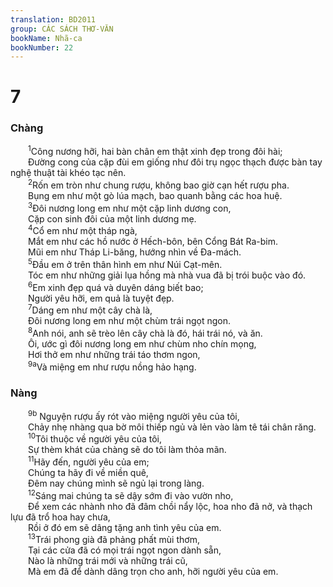 ```yaml
---
translation: BD2011
group: CÁC SÁCH THƠ-VĂN
bookName: Nhã-ca 
bookNumber: 22
---
```


<div class="title"><h1>7</h1><h3>Chàng</h3></div>
<span class="verse nha_7_1">  <sup>1</sup>Công nương hỡi, hai bàn chân em thật xinh đẹp trong đôi hài;<br/>  Ðường cong của cặp đùi em giống như đôi trụ ngọc thạch được bàn tay nghệ thuật tài khéo tạc nên.<br/></span>
<span class="verse nha_7_2">  <sup>2</sup>Rốn em tròn như chung rượu, không bao giờ cạn hết rượu pha.<br/>  Bụng em như một gò lúa mạch, bao quanh bằng các hoa huệ.<br/></span>
<span class="verse nha_7_3">  <sup>3</sup>Ðôi nương long em như một cặp linh dương con,<br/>  Cặp con sinh đôi của một linh dương mẹ.<br/></span>
<span class="verse nha_7_4">  <sup>4</sup>Cổ em như một tháp ngà,<br/>  Mắt em như các hồ nước ở Hếch-bôn, bên Cổng Bát Ra-bim.<br/>  Mũi em như Tháp Li-băng, hướng nhìn về Ða-mách.<br/></span>
<span class="verse nha_7_5">  <sup>5</sup>Ðầu em ở trên thân hình em như Núi Cạt-mên.<br/>  Tóc em như những giải lụa hồng mà nhà vua đã bị trói buộc vào đó.<br/></span>
<span class="verse nha_7_6">  <sup>6</sup>Em xinh đẹp quá và duyên dáng biết bao;<br/>  Người yêu hỡi, em quả là tuyệt đẹp.<br/></span>
<span class="verse nha_7_7">  <sup>7</sup>Dáng em như một cây chà là,<br/>  Ðôi nương long em như một chùm trái ngọt ngon.<br/></span>
<span class="verse nha_7_8">  <sup>8</sup>Anh nói, anh sẽ trèo lên cây chà là đó, hái trái nó, và ăn.<br/>  Ôi, ước gì đôi nương long em như chùm nho chín mọng,<br/>  Hơi thở em như những trái táo thơm ngon,<br/></span>
<span class="verse nha_7_9">  <sup>9a</sup>Và miệng em như rượu nồng hảo hạng.<br/></span>
<div class="title"><h3>Nàng</h3></div>
<span class="verse nha_7_9">  <sup>9b</sup> Nguyện rượu ấy rót vào miệng người yêu của tôi,<br/>  Chảy nhẹ nhàng qua bờ môi thiếp ngủ và lẻn vào làm tê tái chân răng.<br/></span>
<span class="verse nha_7_10">  <sup>10</sup>Tôi thuộc về người yêu của tôi,<br/>  Sự thèm khát của chàng sẽ do tôi làm thỏa mãn.<br/></span>
<span class="verse nha_7_11">  <sup>11</sup>Hãy đến, người yêu của em;<br/>  Chúng ta hãy đi về miền quê,<br/>  Ðêm nay chúng mình sẽ ngủ lại trong làng.<br/></span>
<span class="verse nha_7_12">  <sup>12</sup>Sáng mai chúng ta sẽ dậy sớm đi vào vườn nho,<br/>  Ðể xem các nhành nho đã đâm chồi nẩy lộc, hoa nho đã nở, và thạch lựu đã trổ hoa hay chưa,<br/>  Rồi ở đó em sẽ dâng tặng anh tình yêu của em.<br/></span>
<span class="verse nha_7_13">  <sup>13</sup>Trái phong già đã phảng phất mùi thơm,<br/>  Tại các cửa đã có mọi trái ngọt ngon dành sẵn,<br/>  Nào là những trái mới và những trái cũ,<br/>  Mà em đã để dành dâng trọn cho anh, hỡi người yêu của em.<br/></span>
